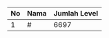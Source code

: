 | No | Nama            | Jumlah Level |
|----|-----------------|--------------|
| 1  | #    |    6697        |
